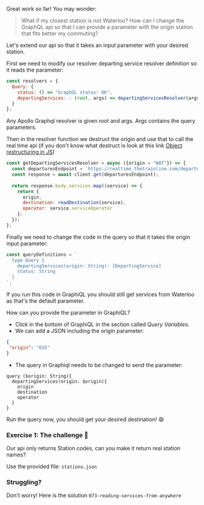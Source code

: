 Great work so far!
You may wonder: 

> What if my closest station is not Waterloo? How can I change the GraphQL api so that I can provide a parameter with the origin station that fits better my commuting?

Let's extend our api so that it takes an input parameter with your desired station.

First we need to modify our resolver departing service resolver definition so it reads the parameter:

```js
const resolvers = {
  Query: {
    status: () => "GraphQL status: OK",
    departingServices: : (root, args) => departingServicesResolver(args) //we pass around the args from the query
  }
};
```

Any Apollo Graphql resolver is given root and args. Args contains the query parameters.

Then in the resolver function we destruct the origin and use that to call the real time api (if you don't know what destruct is look at this link [Object restructuring in JS](https://developer.mozilla.org/en-US/docs/Web/JavaScript/Reference/Operators/Destructuring_assignment))

```js
const getDepartingServicesResolver = async ({origin = "WAT"}) => {
  const departuresEndpoint = `https://realtime.thetrainline.com/departures/${origin}`;
  const response = await client.get(departuresEndpoint);
  
  return response.body.services.map((service) => {
    return {
      origin,
      destination: readDestination(service),
      operator: service.serviceOperator
    };
  });
};

```

Finally we need to change the code in the query so that it takes the origin input parameter:
```js
const queryDefinitions = `
  type Query {
    departingServices(origin: String): [DepartingService]
    status: String
  }
`;
```
If you run this code in GraphiQL you should still get services from Waterloo as that's the default parameter.

How can you provide the parameter in GraphiQL?
- Click in the bottom of GraphiQL in the section called _Query Variables_.
- We can add a JSON including the origin parameter:
```json
{
 "origin": "EUS"
}
```

- The query in Graphiql needs to be changed to send the parameter:

```
query ($origin: String){
  departingServices(origin: $origin){
    origin
    destination
    operator
  }
}
```

Run the query now, you should get your desired destination! 😄 

### Exercise 1: The challenge 🥇

Our api only returns Station codes, can you make it return real station names?

Use the provided file: `stations.json`

### Struggling?

Don't worry! Here is the solution `073-reading-services-from-anywhere`